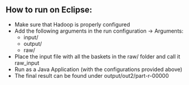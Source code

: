## How to run on Eclipse:
* Make sure that Hadoop is properly configured
* Add the following arguments in the run configuration -> Arguments:
  - input/
  - output/
  - raw/
* Place the input file with all the baskets in the raw/ folder and call it raw_input
* Run as a Java Application (with the configurations provided above)
* The final result can be found under output/out2/part-r-00000
